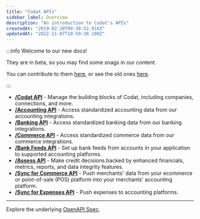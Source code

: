 ```yaml
---
title: "Codat APIs"
sidebar_label: Overview
description: "An introduction to Codat's APIs"
createdAt: "2019-02-20T09:38:52.916Z"
updatedAt: "2022-11-07T19:59:38.100Z"
---
```


:::info Welcome to our new docs!

They are in beta, so you may find some snags in our content.

You can contribute to them <a href="https://github.com/codatio/codat-docs" target="_blank">here</a>, or see the old ones <a href="https://codat.readme.io/">here</a>.

:::

- **[/Codat API](/codat-api)** - Manage the building blocks of Codat, including companies, connections, and more.
- **[/Accounting API](/accounting-api)** - Access standardized accounting data from our accounting integrations.
- **[/Banking API](/banking-api)** - Access standardized banking data from our banking integrations.
- **[/Commerce API](/commerce-api)** - Access standardized commerce data from our commerce integrations.
- **[/Bank Feeds API](/accounting-api)** - Set up bank feeds from accounts in your application to supported accounting platforms.
- **[/Assess API](/assess-api)** - Make credit decisions backed by enhanced financials, metrics, reports, and data integrity features.
- **[/Sync for Commerce API](/accounting-api)** - Push merchants' data from your ecommerce or point-of-sale (POS) platform into your merchants' accounting platform.
- **[/Sync for Expenses API](/sync-for-expenses-api)** - Push expenses to accounting platforms.

---

Explore the underlying [OpenAPI Spec](https://github.com/codatio/oas).